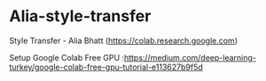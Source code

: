 # Alia-style-transfer
Style Transfer - Alia Bhatt (https://colab.research.google.com)

Setup Google Colab Free GPU :https://medium.com/deep-learning-turkey/google-colab-free-gpu-tutorial-e113627b9f5d
